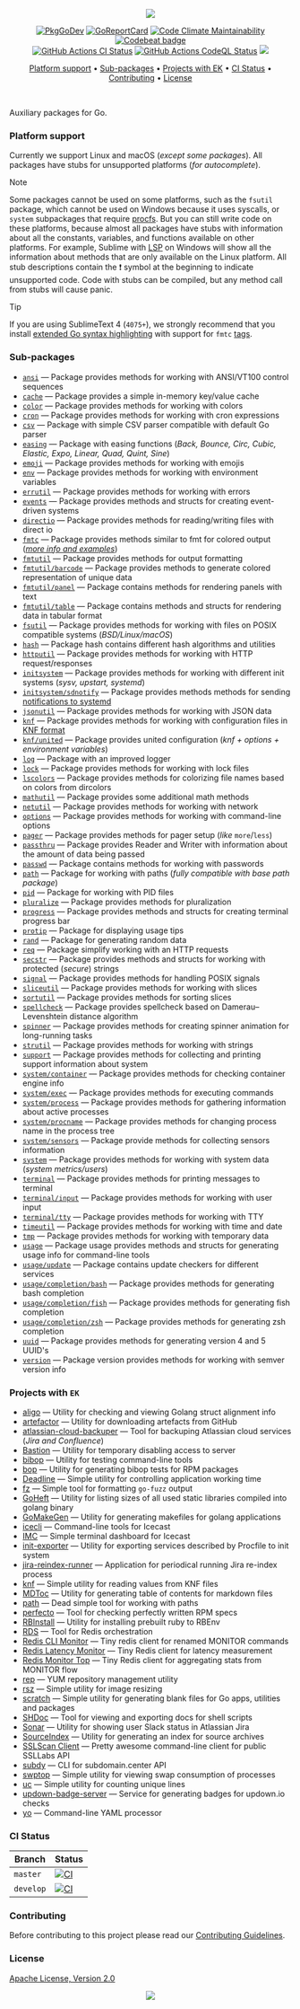 <p align="center"><a href="#readme"><img src="https://gh.kaos.st/go-ek.svg"/></a></p>

<p align="center">
  <a href="https://kaos.sh/g/ek.v12"><img src="https://gh.kaos.st/godoc.svg" alt="PkgGoDev"></a>
  <a href="https://kaos.sh/r/ek.v12"><img src="https://kaos.sh/r/ek.v12.svg" alt="GoReportCard" /></a>
  <a href="https://kaos.sh/l/ek"><img src="https://kaos.sh/l/210cafc2de7bf4320649.svg" alt="Code Climate Maintainability" /></a>
  <a href="https://kaos.sh/b/ek"><img src="https://kaos.sh/b/3649d737-e5b9-4465-9765-b9f4ebec60ec.svg" alt="Codebeat badge" /></a>
  <br/>
  <a href="https://kaos.sh/w/ek/ci"><img src="https://kaos.sh/w/ek/ci.svg" alt="GitHub Actions CI Status" /></a>
  <a href="https://kaos.sh/w/ek/codeql-analysis"><img src="https://kaos.sh/w/ek/codeql-analysis.svg" alt="GitHub Actions CodeQL Status" /></a>
  <a href="#license"><img src="https://gh.kaos.st/apache2.svg" /></a>
</p>

<p align="center"><a href="#platform-support">Platform support</a> • <a href="#sub-packages">Sub-packages</a> • <a href="#projects-with-ek">Projects with EK</a> • <a href="#ci-status">CI Status</a> • <a href="#contributing">Contributing</a> • <a href="#license">License</a></p>

<br/>

Auxiliary packages for Go.

### Platform support

Currently we support Linux and macOS (_except some packages_). All packages have stubs for unsupported platforms (_for autocomplete_).

> [!NOTE]
> Some packages cannot be used on some platforms, such as the `fsutil` package, which cannot be used on Windows because it uses syscalls, or `system` subpackages that require [procfs](https://en.wikipedia.org/wiki/Procfs). But you can still write code on these platforms, because almost all packages have stubs with information about all the constants, variables, and functions available on other platforms. For example, Sublime with [LSP](https://lsp.sublimetext.io) on Windows will show all the information about methods that are only available on the Linux platform. All stub descriptions contain the ❗ symbol at the beginning to indicate unsupported code. Code with stubs can be compiled, but any method call from stubs will cause panic.

> [!TIP]
> If you are using SublimeText 4 (`4075+`), we strongly recommend that you install [extended Go syntax highlighting](https://github.com/essentialkaos/blackhole-theme-sublime/blob/master/fmtc.sublime-syntax) with support for `fmtc` [tags](fmtc).

### Sub-packages

- [`ansi`](https://kaos.sh/g/ek.v12/ansi) — Package provides methods for working with ANSI/VT100 control sequences
- [`cache`](https://kaos.sh/g/ek.v12/cache) — Package provides a simple in-memory key/value cache
- [`color`](https://kaos.sh/g/ek.v12/color) — Package provides methods for working with colors
- [`cron`](https://kaos.sh/g/ek.v12/cron) — Package provides methods for working with cron expressions
- [`csv`](https://kaos.sh/g/ek.v12/csv) — Package with simple CSV parser compatible with default Go parser
- [`easing`](https://kaos.sh/g/ek.v12/easing) — Package with easing functions (_Back, Bounce, Circ, Cubic, Elastic, Expo, Linear, Quad, Quint, Sine_)
- [`emoji`](https://kaos.sh/g/ek.v12/emoji) — Package provides methods for working with emojis
- [`env`](https://kaos.sh/g/ek.v12/env) — Package provides methods for working with environment variables
- [`errutil`](https://kaos.sh/g/ek.v12/errutil) — Package provides methods for working with errors
- [`events`](https://kaos.sh/g/ek.v12/events) — Package provides methods and structs for creating event-driven systems
- [`directio`](https://kaos.sh/g/ek.v12/directio) — Package provides methods for reading/writing files with direct io
- [`fmtc`](https://kaos.sh/g/ek.v12/fmtc) — Package provides methods similar to fmt for colored output ([_more info and examples_](fmtc/README.md))
- [`fmtutil`](https://kaos.sh/g/ek.v12/fmtutil) — Package provides methods for output formatting
- [`fmtutil/barcode`](https://kaos.sh/g/ek.v12/fmtutil/barcode) — Package provides methods to generate colored representation of unique data
- [`fmtutil/panel`](https://kaos.sh/g/ek.v12/fmtutil/panel) — Package contains methods for rendering panels with text
- [`fmtutil/table`](https://kaos.sh/g/ek.v12/fmtutil/table) — Package contains methods and structs for rendering data in tabular format
- [`fsutil`](https://kaos.sh/g/ek.v12/fsutil) — Package provides methods for working with files on POSIX compatible systems (_BSD/Linux/macOS_)
- [`hash`](https://kaos.sh/g/ek.v12/hash) — Package hash contains different hash algorithms and utilities
- [`httputil`](https://kaos.sh/g/ek.v12/httputil) — Package provides methods for working with HTTP request/responses
- [`initsystem`](https://kaos.sh/g/ek.v12/initsystem) — Package provides methods for working with different init systems (_sysv, upstart, systemd_)
- [`initsystem/sdnotify`](https://kaos.sh/g/ek.v12/initsystem/sdnotify) — Package provides methods methods for sending [notifications to systemd](https://www.freedesktop.org/software/systemd/man/latest/sd_notify.html#Well-known%20assignments)
- [`jsonutil`](https://kaos.sh/g/ek.v12/jsonutil) — Package provides methods for working with JSON data
- [`knf`](https://kaos.sh/g/ek.v12/knf) — Package provides methods for working with configuration files in [KNF format](https://kaos.sh/knf-spec)
- [`knf/united`](https://kaos.sh/g/ek.v12/knf/united) — Package provides united configuration (_knf + options + environment variables_)
- [`log`](https://kaos.sh/g/ek.v12/log) — Package with an improved logger
- [`lock`](https://kaos.sh/g/ek.v12/lock) — Package provides methods for working with lock files
- [`lscolors`](https://kaos.sh/g/ek.v12/lscolors) — Package provides methods for colorizing file names based on colors from dircolors
- [`mathutil`](https://kaos.sh/g/ek.v12/mathutil) — Package provides some additional math methods
- [`netutil`](https://kaos.sh/g/ek.v12/netutil) — Package provides methods for working with network
- [`options`](https://kaos.sh/g/ek.v12/options) — Package provides methods for working with command-line options
- [`pager`](https://kaos.sh/g/ek.v12/pager) — Package provides methods for pager setup (_like_ `more`/`less`)
- [`passthru`](https://kaos.sh/g/ek.v12/passthru) — Package provides Reader and Writer with information about the amount of data being passed
- [`passwd`](https://kaos.sh/g/ek.v12/passwd) — Package contains methods for working with passwords
- [`path`](https://kaos.sh/g/ek.v12/path) — Package for working with paths (_fully compatible with base path package_)
- [`pid`](https://kaos.sh/g/ek.v12/pid) — Package for working with PID files
- [`pluralize`](https://kaos.sh/g/ek.v12/pluralize) — Package provides methods for pluralization
- [`progress`](https://kaos.sh/g/ek.v12/progress) — Package provides methods and structs for creating terminal progress bar
- [`protip`](https://kaos.sh/g/ek.v12/protip) — Package for displaying usage tips
- [`rand`](https://kaos.sh/g/ek.v12/rand) — Package for generating random data
- [`req`](https://kaos.sh/g/ek.v12/req) — Package simplify working with an HTTP requests
- [`secstr`](https://kaos.sh/g/ek.v12/secstr) — Package provides methods and structs for working with protected (_secure_) strings
- [`signal`](https://kaos.sh/g/ek.v12/signal) — Package provides methods for handling POSIX signals
- [`sliceutil`](https://kaos.sh/g/ek.v12/sliceutil) — Package provides methods for working with slices
- [`sortutil`](https://kaos.sh/g/ek.v12/sortutil) — Package provides methods for sorting slices
- [`spellcheck`](https://kaos.sh/g/ek.v12/spellcheck) — Package provides spellcheck based on Damerau–Levenshtein distance algorithm
- [`spinner`](https://kaos.sh/g/ek.v12/spinner) — Package provides methods for creating spinner animation for long-running tasks
- [`strutil`](https://kaos.sh/g/ek.v12/strutil) — Package provides methods for working with strings
- [`support`](https://kaos.sh/g/ek.v12/support) — Package provides methods for collecting and printing support information about system
- [`system/container`](https://kaos.sh/g/ek.v12/system/container) — Package provides methods for checking container engine info
- [`system/exec`](https://kaos.sh/g/ek.v12/system/exec) — Package provides methods for executing commands
- [`system/process`](https://kaos.sh/g/ek.v12/system/process) — Package provides methods for gathering information about active processes
- [`system/procname`](https://kaos.sh/g/ek.v12/system/procname) — Package provides methods for changing process name in the process tree
- [`system/sensors`](https://kaos.sh/g/ek.v12/system/sensors) — Package provide methods for collecting sensors information
- [`system`](https://kaos.sh/g/ek.v12/system) — Package provides methods for working with system data (_system metrics/users_)
- [`terminal`](https://kaos.sh/g/ek.v12/terminal) — Package provides methods for printing messages to terminal
- [`terminal/input`](https://kaos.sh/g/ek.v12/terminal/input) — Package provides methods for working with user input
- [`terminal/tty`](https://kaos.sh/g/ek.v12/terminal/tty) — Package provides methods for working with TTY
- [`timeutil`](https://kaos.sh/g/ek.v12/timeutil) — Package provides methods for working with time and date
- [`tmp`](https://kaos.sh/g/ek.v12/tmp) — Package provides methods for working with temporary data
- [`usage`](https://kaos.sh/g/ek.v12/usage) — Package usage provides methods and structs for generating usage info for command-line tools
- [`usage/update`](https://kaos.sh/g/ek.v12/usage/update) — Package contains update checkers for different services
- [`usage/completion/bash`](https://kaos.sh/g/ek.v12/usage/completion/bash) — Package provides methods for generating bash completion
- [`usage/completion/fish`](https://kaos.sh/g/ek.v12/usage/completion/fish) — Package provides methods for generating fish completion
- [`usage/completion/zsh`](https://kaos.sh/g/ek.v12/usage/completion/zsh) — Package provides methods for generating zsh completion
- [`uuid`](https://kaos.sh/g/ek.v12/uuid) — Package provides methods for generating version 4 and 5 UUID's
- [`version`](https://kaos.sh/g/ek.v12/version) — Package version provides methods for working with semver version info

### Projects with `EK`

- [aligo](https://kaos.sh/aligo) — Utility for checking and viewing Golang struct alignment info
- [artefactor](https://kaos.sh/artefactor) — Utility for downloading artefacts from GitHub
- [atlassian-cloud-backuper](https://kaos.sh/atlassian-cloud-backuper) — Tool for backuping Atlassian cloud services (_Jira and Confluence_)
- [Bastion](https://kaos.sh/bastion) — Utility for temporary disabling access to server
- [bibop](https://kaos.sh/bibop) — Utility for testing command-line tools
- [bop](https://kaos.sh/bop) — Utility for generating bibop tests for RPM packages
- [Deadline](https://kaos.sh/deadline) — Simple utility for controlling application working time
- [fz](https://kaos.sh/fz) — Simple tool for formatting `go-fuzz` output
- [GoHeft](https://kaos.sh/goheft) — Utility for listing sizes of all used static libraries compiled into golang binary
- [GoMakeGen](https://kaos.sh/gomakegen) — Utility for generating makefiles for golang applications
- [icecli](https://kaos.sh/icecli) — Command-line tools for Icecast
- [IMC](https://kaos.sh/imc) — Simple terminal dashboard for Icecast
- [init-exporter](https://github.com/funbox/init-exporter) — Utility for exporting services described by Procfile to init system
- [jira-reindex-runner](https://kaos.sh/jira-reindex-runner) — Application for periodical running Jira re-index process
- [knf](https://kaos.sh/knf) — Simple utility for reading values from KNF files
- [MDToc](https://kaos.sh/mdtoc) — Utility for generating table of contents for markdown files
- [path](https://kaos.sh/path) — Dead simple tool for working with paths
- [perfecto](https://kaos.sh/perfecto) — Tool for checking perfectly written RPM specs
- [RBInstall](https://kaos.sh/rbinstall) — Utility for installing prebuilt ruby to RBEnv
- [RDS](https://kaos.sh/rds) — Tool for Redis orchestration
- [Redis CLI Monitor](https://kaos.sh/redis-cli-monitor) — Tiny redis client for renamed MONITOR commands
- [Redis Latency Monitor](https://kaos.sh/redis-latency-monitor) — Tiny Redis client for latency measurement
- [Redis Monitor Top](https://kaos.sh/redis-monitor-top) — Tiny Redis client for aggregating stats from MONITOR flow
- [rep](https://kaos.sh/rep) — YUM repository management utility
- [rsz](https://kaos.sh/rsz) — Simple utility for image resizing
- [scratch](https://kaos.sh/scratch) — Simple utility for generating blank files for Go apps, utilities and packages
- [SHDoc](https://kaos.sh/shdoc) — Tool for viewing and exporting docs for shell scripts
- [Sonar](https://kaos.sh/sonar) — Utility for showing user Slack status in Atlassian Jira
- [SourceIndex](https://kaos.sh/source-index) — Utility for generating an index for source archives
- [SSLScan Client](https://kaos.sh/sslcli) — Pretty awesome command-line client for public SSLLabs API
- [subdy](https://kaos.sh/subdy) — CLI for subdomain.center API
- [swptop](https://kaos.sh/swptop) — Simple utility for viewing swap consumption of processes
- [uc](https://kaos.sh/uc) — Simple utility for counting unique lines
- [updown-badge-server](https://kaos.sh/updown-badge-server) — Service for generating badges for updown.io checks
- [yo](https://kaos.sh/yo) — Command-line YAML processor

### CI Status

| Branch | Status |
|--------|--------|
| `master` | [![CI](https://kaos.sh/w/ek/ci.svg?branch=master)](https://kaos.sh/w/ek/ci?query=branch:master) |
| `develop` | [![CI](https://kaos.sh/w/ek/ci.svg?branch=develop)](https://kaos.sh/w/ek/ci?query=branch:develop) |

### Contributing

Before contributing to this project please read our [Contributing Guidelines](https://github.com/essentialkaos/contributing-guidelines#contributing-guidelines).

### License

[Apache License, Version 2.0](http://www.apache.org/licenses/LICENSE-2.0)

<p align="center"><a href="https://essentialkaos.com"><img src="https://gh.kaos.st/ekgh.svg"/></a></p>
